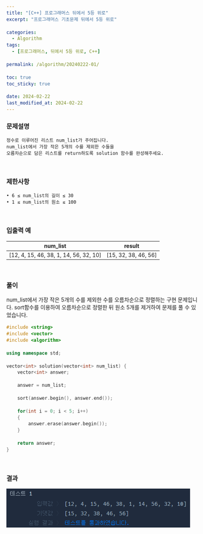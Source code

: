 ```yaml
---
title: "[C++] 프로그래머스 뒤에서 5등 위로"
excerpt: "프로그래머스 기초문제 뒤에서 5등 위로"

categories:
  - Algorithm
tags:
  - [프로그래머스, 뒤에서 5등 위로, C++]

permalink: /algorithm/20240222-01/

toc: true
toc_sticky: true

date: 2024-02-22
last_modified_at: 2024-02-22
---
```


### 문제설명

    정수로 이루어진 리스트 num_list가 주어집니다.
    num_list에서 가장 작은 5개의 수를 제외한 수들을
    오름차순으로 담은 리스트를 return하도록 solution 함수를 완성해주세요.

<br/>

### 제한사항

    • 6 ≤ num_list의 길이 ≤ 30
    • 1 ≤ num_list의 원소 ≤ 100

<br/>

### 입출력 예

|num_list|result|
|---|---|
|[12, 4, 15, 46, 38, 1, 14, 56, 32, 10]|[15, 32, 38, 46, 56]|

<br/>

### 풀이

num_list에서 가장 작은 5개의 수를 제외한 수를 오름차순으로 정렬하는 구현 문제입니다. sort함수를 이용하여 오름차순으로 정렬한 뒤 원소 5개를 제거하여 문제를 풀 수 있었습니다.

```cpp
#include <string>
#include <vector>
#include <algorithm>

using namespace std;

vector<int> solution(vector<int> num_list) {
    vector<int> answer;
    
    answer = num_list;
    
    sort(answer.begin(), answer.end());
    
    for(int i = 0; i < 5; i++)
    {
        answer.erase(answer.begin());
    }
    
    return answer;
}
```

<br/>

### 결과
![코드 실행결과](/assets/images/posts_img/20240222-01/001.png "코드 실행결과")

<script async src="https://pagead2.googlesyndication.com/pagead/js/adsbygoogle.js?client=ca-pub-9590884639502637"
     crossorigin="anonymous"></script>
<!-- devlogbase_01 -->
<ins class="adsbygoogle"
     style="display:block"
     data-ad-client="ca-pub-9590884639502637"
     data-ad-slot="4742297382"
     data-ad-format="auto"
     data-full-width-responsive="true"></ins>
<script>
     (adsbygoogle = window.adsbygoogle || []).push({});
</script>
